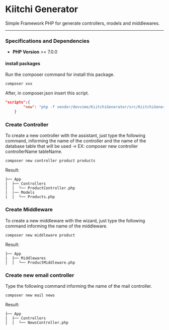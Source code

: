 # Kiitchi Generator

Simple Framework PHP for generate controllers, models and middlewares.

***

### Specifications and Dependencies

- **PHP Version** >= 7.0.0

#### install packages

Run the composer command for install this package.

```
composer xxx
```

After, in composer.json insert this script.

```json
"scripts":{
        "new": "php -f vendor/devvime/KiitchiGenerator/src/KiitchiGenerator.php"
    }
```

### Create Controller

To create a new controller with the assistant, just type the following command, informing the name of the controller and the name of the database table that will be used -> EX: composer new controller controllerName tableName.

```
composer new controller product products
```

Result:

```
├── App
|  ├── Controllers
│  |  └── ProductController.php
|  |── Models
|  |  └── Products.php
```

### Create Middleware

To create a new middleware with the wizard, just type the following command informing the name of the middleware.

```
composer new middleware product
```

Result:

```
├── App
|  ├── Middlewares
│  |  └── ProductMiddleware.php
```

### Create new email controller

Type the following command informing the name of the mail controller.

```
composer new mail news
```

Result:

```
├── App
|  ├── Controllers
│  |  └── NewsController.php
```